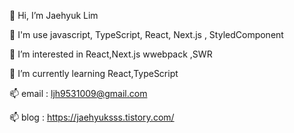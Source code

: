 👋 Hi, I’m Jaehyuk Lim

👋 I'm use javascript, TypeScript, React, Next.js , StyledComponent

👀 I’m interested in React,Next.js wwebpack ,SWR

🌱 I’m currently learning React,TypeScript

📫 email : ljh9531009@gmail.com

📫 blog : https://jaehyuksss.tistory.com/
<!---
Jaehyuksssss/Jaehyuksssss is a ✨ special ✨ repository because its `README.md` (this file) appears on your GitHub profile.
You can click the Preview link to take a look at your changes.
--->
